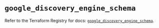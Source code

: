 # `google_discovery_engine_schema`

Refer to the Terraform Registry for docs: [`google_discovery_engine_schema`](https://registry.terraform.io/providers/hashicorp/google/6.38.0/docs/resources/discovery_engine_schema).
